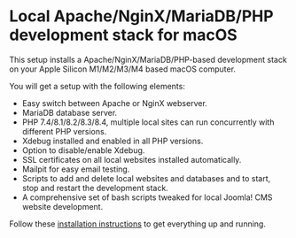 # Local Apache/NginX/MariaDB/PHP development stack for macOS

This setup installs a Apache/NginX/MariaDB/PHP-based development stack on your Apple Silicon M1/M2/M3/M4 based macOS computer.

You will get a setup with the following elements:

- Easy switch between Apache or NginX webserver.
- MariaDB database server.
- PHP 7.4/8.1/8.2/8.3/8.4, multiple local sites can run concurrently with different PHP versions.
- Xdebug installed and enabled in all PHP versions.
- Option to disable/enable Xdebug.
- SSL certificates on all local websites installed automatically.
- Mailpit for easy email testing.
- Scripts to add and delete local websites and databases and to start, stop and restart the development stack.
- A comprehensive set of bash scripts tweaked for local Joomla! CMS website development.

Follow these <a href="https://github.com/renekreijveld/macOS_NginX_local_development/blob/main/install.md">installation instructions</a> to get everything up and running.
